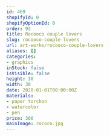 ```yaml
---
id: 469
shopifyId: 0
shopifyOptionId: 0
order: 93
title: Rocooco couple lovers
slug: rocooco-couple-lovers
url: art-works/rocooco-couple-lovers
aliases: []
categories:
- graphics
inStock: false
isVisible: false
height: 30
width: 30
date: 2020-01-01T00:00:00Z
materials:
- paper torchon
- watercolor
- pen
price: 300
mainImage: rococo.jpg
---
```

